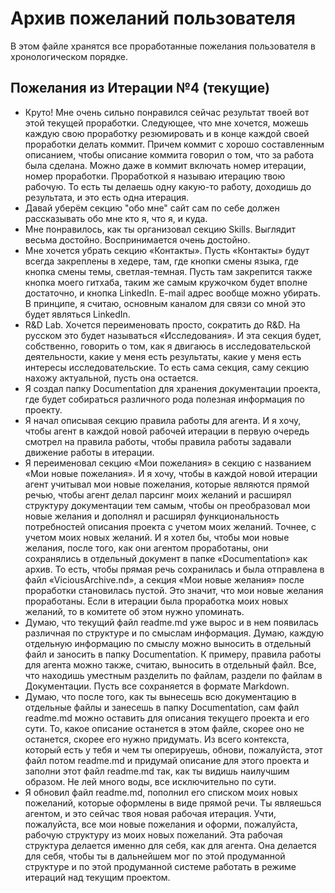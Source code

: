 # Архив пожеланий пользователя

В этом файле хранятся все проработанные пожелания пользователя в хронологическом порядке.

## Пожелания из Итерации №4 (текущие)

- Круто! Мне очень сильно понравился сейчас результат твоей вот этой текущей проработки. Следующее, что мне хочется, можешь каждую свою проработку резюмировать и в конце каждой своей проработки делать коммит. Причем коммит с хорошо составленным описанием, чтобы описание коммита говорил о том, что за работа была сделана. Можно даже в коммит включать номер итерации, номер проработки. Проработкой я называю итерацию твою рабочую. То есть ты делаешь одну какую-то работу, доходишь до результата, и это есть одна итерация.
- Давай уберём секцию "обо мне" сайт сам по себе должен рассказывать обо мне кто я, что я, и куда.
- Мне понравилось, как ты организовал секцию Skills. Выглядит весьма достойно. Воспринимается очень достойно.
- Мне хочется убрать секцию «Контакты». Пусть «Контакты» будут всегда закреплены в хедере, там, где кнопки смены языка, где кнопка смены темы, светлая-темная. Пусть там закрепится также кнопка моего гитхаба, таким же самым кружочком будет вполне достаточно, и кнопка LinkedIn. E-mail адрес вообще можно убирать. В принципе, я считаю, основным каналом для связи со мной это будет являться LinkedIn. 
- R&D Lab. Хочется переименовать просто, сократить до R&D. На русском это будет называться «Исследования». И эта секция будет, собственно, говорить о том, как я двигаюсь в исследовательской деятельности, какие у меня есть результаты, какие у меня есть интересы исследовательские. То есть сама секция, саму секцию нахожу актуальной, пусть она остается.
- Я создал папку Documentation для хранения документации проекта, где будет собираться различного рода полезная информация по проекту.
- Я начал описывая секцию правила работы для агента. И я хочу, чтобы агент в каждой новой рабочей итерации в первую очередь смотрел на правила работы, чтобы правила работы задавали движение работы в итерации.
- Я переименовал секцию «Мои пожелания» в секцию с названием «Мои новые пожелания». И я хочу, чтобы в каждой новой итерации агент учитывал мои новые пожелания, которые являются прямой речью, чтобы агент делал парсинг моих желаний и расширял структуру документации тем самым, чтобы он преобразовал мои новые желания и дополнял и расширял функциональность потребностей описания проекта с учетом моих желаний. Точнее, с учетом моих новых желаний. И я хотел бы, чтобы мои новые желания, после того, как они агентом проработаны, они сохранялись в отдельный документ в папке «Documentation» как архив. То есть, чтобы прямая речь сохранилась и была отправлена в файл «ViciousArchive.nd», а секция «Мои новые желания» после проработки становилась пустой. Это значит, что мои новые желания проработаны. Если в итерации была проработка моих новых желаний, то в комитете об этом нужно упоминать.
- Думаю, что текущий файл readme.md уже вырос и в нем появилась различная по структуре и по смыслам информация. Думаю, каждую отдельную информацию по смыслу можно выносить в отдельный файл и заносить в папку Documentation. К примеру, правила работы для агента можно также, считаю, выносить в отдельный файл. Все, что находишь уместным разделить по файлам, раздели по файлам в Документации. Пусть все сохраняется в формате Markdown.
- Думаю, что после того, как ты вынесешь всю документацию в отдельные файлы и занесешь в папку Documentation, сам файл readme.md можно оставить для описания текущего проекта и его сути. То, какое описание останется в этом файле, скорее оно не останется, скорее его нужно придумать. Из всего контекста, который есть у тебя и чем ты оперируешь, обнови, пожалуйста, этот файл потом readme.md и придумай описание для этого проекта и заполни этот файл readme.md так, как ты видишь наилучшим образом. Не лей много воды, все исключительно по сути.
- Я обновил файл readme.md, пополнил его списком моих новых пожеланий, которые оформлены в виде прямой речи. Ты являешься агентом, и это сейчас твоя новая рабочая итерация. Учти, пожалуйста, все мои новые пожелания и оформи, пожалуйста, рабочую структуру из моих новых пожеланий. Эта рабочая структура делается именно для себя, как для агента. Она делается для себя, чтобы ты в дальнейшем мог по этой продуманной структуре и по этой продуманной системе работать в режиме итераций над текущим проектом. 
